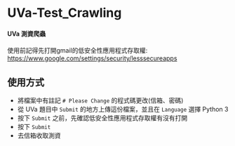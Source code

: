 # UVa-Test_Crawling
#### UVa 測資爬蟲   
使用前記得先打開gmail的低安全性應用程式存取權:  
https://www.google.com/settings/security/lesssecureapps
## 使用方式
* 將檔案中有註記 `# Please Change` 的程式碼更改(信箱、密碼)
* 從 UVa 題目中 `Submit` 的地方上傳這份檔案，並且在 `Language` 選擇 Python 3
* 按下 `Submit` 之前，先確認低安全性應用程式存取權有沒有打開
* 按下 `Submit`
* 去信箱收取測資

